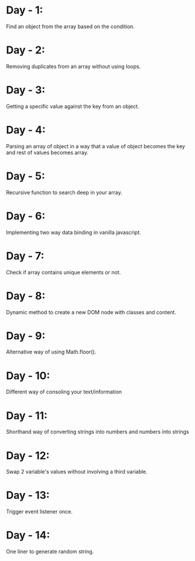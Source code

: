 # Day - 1:
Find an object from the array based on the condition.

# Day - 2:
Removing duplicates from an array without using loops.

# Day - 3:
Getting a specific value against the key from an object.

# Day - 4:
Parsing an array of object in a way that a value of object becomes the key and rest of values becomes array.

# Day - 5:
Recursive function to search deep in your array.

# Day - 6:
Implementing two way data binding in vanilla javascript.

# Day - 7:
Check if array contains unique elements or not.

# Day - 8:
Dynamic method to create a new DOM node with classes and content.

# Day - 9:
Alternative way of using Math.floor().

# Day - 10:
Different way of consoling your text/information

# Day - 11:
Shorthand way of converting strings into numbers and numbers into strings

# Day - 12:
Swap 2 variable's values without involving a third variable.

# Day - 13:
Trigger event listener once.

# Day - 14:
One liner to generate random string.